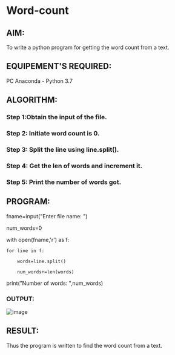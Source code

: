 # Word-count
## AIM:
To write a python program for getting the word count from a text.
## EQUIPEMENT'S REQUIRED: 
PC
Anaconda - Python 3.7
## ALGORITHM: 
### Step 1:Obtain the input of the file.

### Step 2: Initiate word count is 0.
 
### Step 3: Split the line using line.split().

### Step 4:  Get the len of words and increment it.

### Step 5: Print the number of words got.

## PROGRAM:
fname=input("Enter file name: ")

num_words=0

with open(fname,'r') as f:

    for line in f:
    
        words=line.split()
        
        num_words+=len(words)
        
print("Number of words: ",num_words)

### OUTPUT:
![image](https://github.com/Meetha22003992/Word-count/assets/119401038/1ca83139-46b3-42a3-8ff1-5c52f4cb2723)

## RESULT:
Thus the program is written to find the word count from a text.
